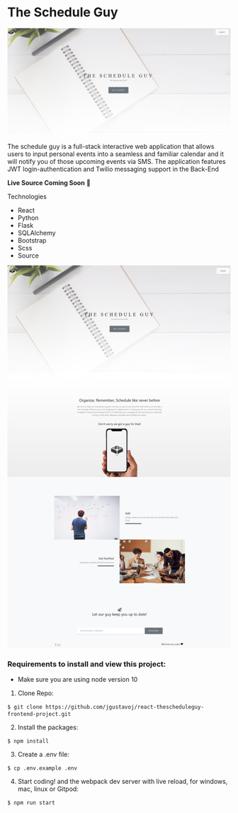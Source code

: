 # The Schedule Guy


<p align="center">
<img src="https://github.com/jgustavoj/portfolio-v1/blob/master/images/project-1/the-schedule-guy.png" />
</p>
<p> The schedule guy is a full-stack interactive web application that allows users to input personal events into a seamless and familiar calendar and it will notify you of those upcoming events via SMS. The application features JWT login-authentication and Twilio messaging support in the Back-End </p>


 **Live Source Coming Soon** :raised_hands:

Technologies           
  * React
  * Python
  * Flask
  * SQLAlchemy
  * Bootstrap
  * Scss  
  * Source

<img src="https://github.com/jgustavoj/portfolio-v1/blob/master/images/project-1/the-schedule-guy-fullscreen.png" />



### Requirements to install and view this project:

- Make sure you are using node version 10

1. Clone Repo:
```
$ git clone https://github.com/jgustavoj/react-thescheduleguy-frontend-project.git
```
2. Install the packages:
```
$ npm install
```
3. Create a .env file:
```
$ cp .env.example .env
```
4. Start coding! and the webpack dev server with live reload, for windows, mac, linux or Gitpod:

```bash
$ npm run start
```

